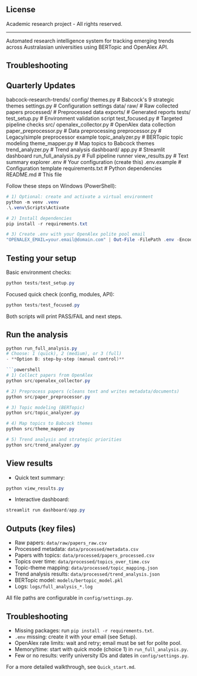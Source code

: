 ##   License
Academic research project - All rights reserved.

---

Automated research intelligence system for tracking emerging trends across Australasian universities using BERTopic and OpenAlex API.

##   Troubleshooting

##   Quarterly Updates
babcock-research-trends/
    config/
        themes.py              # Babcock's 9 strategic themes
        settings.py            # Configuration settings
    data/
        raw/                   # Raw collected papers
        processed/             # Preprocessed data
        exports/               # Generated reports
    tests/
        test_setup.py          # Environment validation script
        test_focused.py        # Targeted pipeline checks
    src/
        openalex_collector.py  # OpenAlex data collection
        paper_preprocessor.py  # Data preprocessing
        preprocessor.py        # Legacy/simple preprocessor example
        topic_analyzer.py      # BERTopic topic modeling
        theme_mapper.py        # Map topics to Babcock themes
        trend_analyzer.py      # Trend analysis
    dashboard/
        app.py                 # Streamlit dashboard
    run_full_analysis.py      # Full pipeline runner
    view_results.py           # Text summary explorer
    .env                       # Your configuration (create this)
    .env.example               # Configuration template
    requirements.txt           # Python dependencies
    README.md                  # This file

Follow these steps on Windows (PowerShell):

```powershell
# 1) Optional: create and activate a virtual environment
python -m venv .venv
.\.venv\Scripts\Activate

# 2) Install dependencies
pip install -r requirements.txt

# 3) Create .env with your OpenAlex polite pool email
"OPENALEX_EMAIL=your.email@domain.com" | Out-File -FilePath .env -Encoding utf8
```

## Testing your setup

Basic environment checks:

```powershell
python tests/test_setup.py
```

Focused quick check (config, modules, API):

```powershell
python tests/test_focused.py
```
Both scripts will print PASS/FAIL and next steps.

## Run the analysis

```powershell
python run_full_analysis.py
# Choose: 1 (quick), 2 (medium), or 3 (full)
- **Option B: step-by-step (manual control)**

```powershell
# 1) Collect papers from OpenAlex
python src/openalex_collector.py

# 2) Preprocess papers (cleans text and writes metadata/documents)
python src/paper_preprocessor.py

# 3) Topic modeling (BERTopic)
python src/topic_analyzer.py

# 4) Map topics to Babcock themes
python src/theme_mapper.py

# 5) Trend analysis and strategic priorities
python src/trend_analyzer.py
```

## View results

- Quick text summary:

```powershell
python view_results.py
```

- Interactive dashboard:

```powershell
streamlit run dashboard/app.py
```

## Outputs (key files)

- Raw papers: `data/raw/papers_raw.csv`
- Processed metadata: `data/processed/metadata.csv`
- Papers with topics: `data/processed/papers_processed.csv`
- Topics over time: `data/processed/topics_over_time.csv`
- Topic-theme mapping: `data/processed/topic_mapping.json`
- Trend analysis results: `data/processed/trend_analysis.json`
- BERTopic model: `models/bertopic_model.pkl`
- Logs: `logs/full_analysis_*.log`

All file paths are configurable in `config/settings.py`.

## Troubleshooting

- Missing packages: run `pip install -r requirements.txt`.
- `.env` missing: create it with your email (see Setup).
- OpenAlex rate limits: wait and retry; email must be set for polite pool.
- Memory/time: start with quick mode (choice 1) in `run_full_analysis.py`.
- Few or no results: verify university IDs and dates in `config/settings.py`.

For a more detailed walkthrough, see `Quick_start.md`.